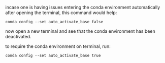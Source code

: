 incase one is having issues entering the conda environment automatically after opening the terminal, this command would help:

``conda config --set auto_activate_base false``

now open a new terminal and see that the conda environment has been deactivated.

to require the conda environment on terminal, run:

``conda config --set auto_activate_base true``
